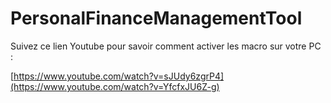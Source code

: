 # PersonalFinanceManagementTool

Suivez ce lien Youtube pour savoir comment activer les macro sur votre PC :

[https://www.youtube.com/watch?v=sJUdy6zgrP4](https://www.youtube.com/watch?v=YfcfxJU6Z-g)
